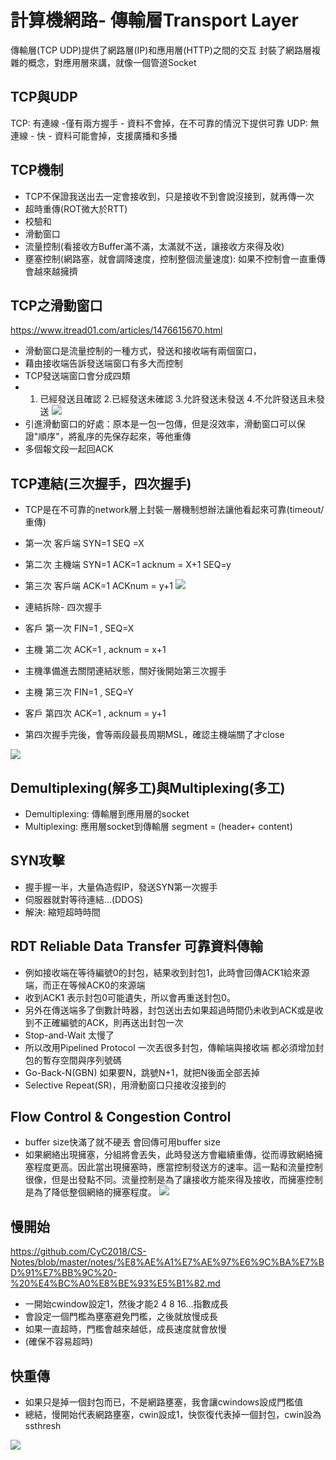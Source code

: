 # 計算機網路- 傳輸層Transport Layer
傳輸層(TCP UDP)提供了網路層(IP)和應用層(HTTP)之間的交互
封裝了網路層複雜的概念，對應用層來講，就像一個管道Socket

## TCP與UDP
TCP: 有連線 -僅有兩方握手 - 資料不會掉，在不可靠的情況下提供可靠
UDP: 無連線 - 快 - 資料可能會掉，支援廣播和多播

## TCP機制
- TCP不保證我送出去一定會接收到，只是接收不到會說沒接到，就再傳一次
- 超時重傳(ROT微大於RTT)
- 校驗和
- 滑動窗口
- 流量控制(看接收方Buffer滿不滿，太滿就不送，讓接收方來得及收)
- 壅塞控制(網路塞，就會調降速度，控制整個流量速度): 如果不控制會一直重傳會越來越擁擠


## TCP之滑動窗口
https://www.itread01.com/articles/1476615670.html
- 滑動窗口是流量控制的一種方式，發送和接收端有兩個窗口，
- 藉由接收端告訴發送端窗口有多大而控制
- TCP發送端窗口會分成四類
- 1. 已經發送且確認 2.已經發送未確認 3.允許發送未發送 4.不允許發送且未發送
![](https://i.imgur.com/dCc0QZn.png)
- 引進滑動窗口的好處：原本是一包一包傳，但是沒效率，滑動窗口可以保證"順序"，將亂序的先保存起來，等他重傳
- 多個報文段一起回ACK


## TCP連結(三次握手，四次握手)
- TCP是在不可靠的network層上封裝一層機制想辦法讓他看起來可靠(timeout/重傳)
- 第一次 客戶端 SYN=1 SEQ =X 
- 第二次 主機端 SYN=1 ACK=1 acknum = X+1 SEQ=y
- 第三次 客戶端 ACK=1 ACKnum = y+1
![](https://i.imgur.com/RhsmUSW.png)

- 連結拆除- 四次握手
- 客戶 第一次 FIN=1 , SEQ=X
- 主機 第二次 ACK=1 , acknum = x+1 
- 主機準備進去關閉連結狀態，關好後開始第三次握手
- 主機 第三次 FIN=1 , SEQ=Y
- 客戶 第四次 ACK=1 , acknum = y+1
- 第四次握手完後，會等兩段最長周期MSL，確認主機端關了才close

![](https://i.imgur.com/AzZ0V2P.png)




## Demultiplexing(解多工)與Multiplexing(多工)

- Demultiplexing: 傳輸層到應用層的socket
- Multiplexing: 應用層socket到傳輸層 segment = (header+ content)


## SYN攻擊
- 握手握一半，大量偽造假IP，發送SYN第一次握手
- 伺服器就對等待連結...(DDOS)
- 解決: 縮短超時時間

## RDT Reliable Data Transfer 可靠資料傳輸
- 例如接收端在等待編號0的封包，結果收到封包1，此時會回傳ACK1給來源端，而正在等候ACK0的來源端
- 收到ACK1 表示封包0可能遺失，所以會再重送封包0。
- 另外在傳送端多了倒數計時器，封包送出去如果超過時間仍未收到ACK或是收到不正確編號的ACK，則再送出封包一次
- Stop-and-Wait 太慢了
- 所以改用Pipelined Protocol 一次丟很多封包，傳輸端與接收端 都必須增加封包的暫存空間與序列號碼
- Go-Back-N(GBN) 如果要N，跳號N+1，就把N後面全部丟掉
- Selective Repeat(SR)，用滑動窗口只接收沒接到的

## Flow Control & Congestion Control
- buffer size快滿了就不硬丟 會回傳可用buffer size
- 如果網絡出現擁塞，分組將會丟失，此時發送方會繼續重傳，從而導致網絡擁塞程度更高。因此當出現擁塞時，應當控制發送方的速率。這一點和流量控制很像，但是出發點不同。流量控制是為了讓接收方能來得及接收，而擁塞控制是為了降低整個網絡的擁塞程度。
![](https://i.imgur.com/wsRI25J.png)



## 慢開始
https://github.com/CyC2018/CS-Notes/blob/master/notes/%E8%AE%A1%E7%AE%97%E6%9C%BA%E7%BD%91%E7%BB%9C%20-%20%E4%BC%A0%E8%BE%93%E5%B1%82.md
- 一開始cwindow設定1，然後才能2 4 8 16...指數成長
- 會設定一個門檻為壅塞避免門檻，之後就放慢成長
- 如果一直超時，門檻會越來越低，成長速度就會放慢
- (確保不容易超時)

## 快重傳
- 如果只是掉一個封包而已，不是網路壅塞，我會讓cwindows設成門檻值
- 總結，慢開始代表網路壅塞，cwin設成1，快恢復代表掉一個封包，cwin設為ssthresh

![](https://i.imgur.com/mnAfKe3.png)
